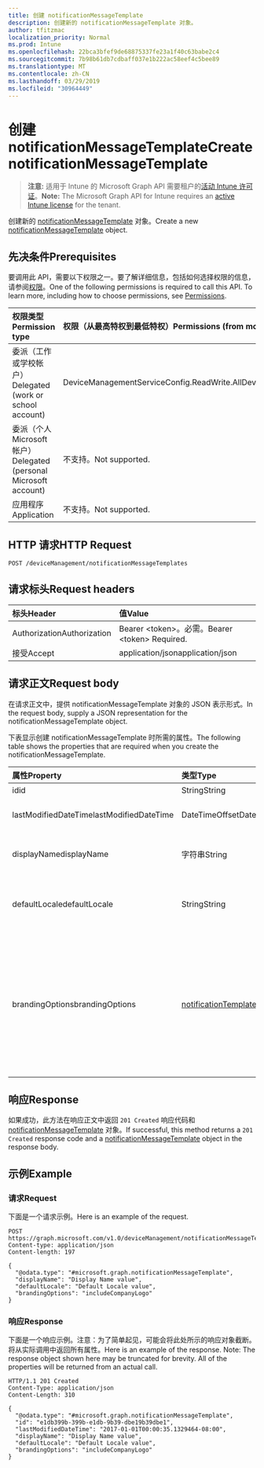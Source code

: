 ```yaml
---
title: 创建 notificationMessageTemplate
description: 创建新的 notificationMessageTemplate 对象。
author: tfitzmac
localization_priority: Normal
ms.prod: Intune
ms.openlocfilehash: 22bca3bfef9de68875337fe23a1f40c63babe2c4
ms.sourcegitcommit: 7b98b61db7cdbaff037e1b222ac58eef4c5bee89
ms.translationtype: MT
ms.contentlocale: zh-CN
ms.lasthandoff: 03/29/2019
ms.locfileid: "30964449"
---
```

# <a name="create-notificationmessagetemplate"></a><span data-ttu-id="56305-103">创建 notificationMessageTemplate</span><span class="sxs-lookup"><span data-stu-id="56305-103">Create notificationMessageTemplate</span></span>

> <span data-ttu-id="56305-104">**注意:** 适用于 Intune 的 Microsoft Graph API 需要租户的[活动 Intune 许可证](https://go.microsoft.com/fwlink/?linkid=839381)。</span><span class="sxs-lookup"><span data-stu-id="56305-104">**Note:** The Microsoft Graph API for Intune requires an [active Intune license](https://go.microsoft.com/fwlink/?linkid=839381) for the tenant.</span></span>

<span data-ttu-id="56305-105">创建新的 [notificationMessageTemplate](../resources/intune-notification-notificationmessagetemplate.md) 对象。</span><span class="sxs-lookup"><span data-stu-id="56305-105">Create a new [notificationMessageTemplate](../resources/intune-notification-notificationmessagetemplate.md) object.</span></span>

## <a name="prerequisites"></a><span data-ttu-id="56305-106">先决条件</span><span class="sxs-lookup"><span data-stu-id="56305-106">Prerequisites</span></span>
<span data-ttu-id="56305-p101">要调用此 API，需要以下权限之一。要了解详细信息，包括如何选择权限的信息，请参阅[权限](/graph/permissions-reference)。</span><span class="sxs-lookup"><span data-stu-id="56305-p101">One of the following permissions is required to call this API. To learn more, including how to choose permissions, see [Permissions](/graph/permissions-reference).</span></span>

|<span data-ttu-id="56305-109">权限类型</span><span class="sxs-lookup"><span data-stu-id="56305-109">Permission type</span></span>|<span data-ttu-id="56305-110">权限（从最高特权到最低特权）</span><span class="sxs-lookup"><span data-stu-id="56305-110">Permissions (from most to least privileged)</span></span>|
|:---|:---|
|<span data-ttu-id="56305-111">委派（工作或学校帐户）</span><span class="sxs-lookup"><span data-stu-id="56305-111">Delegated (work or school account)</span></span>|<span data-ttu-id="56305-112">DeviceManagementServiceConfig.ReadWrite.All</span><span class="sxs-lookup"><span data-stu-id="56305-112">DeviceManagementServiceConfig.ReadWrite.All</span></span>|
|<span data-ttu-id="56305-113">委派（个人 Microsoft 帐户）</span><span class="sxs-lookup"><span data-stu-id="56305-113">Delegated (personal Microsoft account)</span></span>|<span data-ttu-id="56305-114">不支持。</span><span class="sxs-lookup"><span data-stu-id="56305-114">Not supported.</span></span>|
|<span data-ttu-id="56305-115">应用程序</span><span class="sxs-lookup"><span data-stu-id="56305-115">Application</span></span>|<span data-ttu-id="56305-116">不支持。</span><span class="sxs-lookup"><span data-stu-id="56305-116">Not supported.</span></span>|

## <a name="http-request"></a><span data-ttu-id="56305-117">HTTP 请求</span><span class="sxs-lookup"><span data-stu-id="56305-117">HTTP Request</span></span>
<!-- {
  "blockType": "ignored"
}
-->
``` http
POST /deviceManagement/notificationMessageTemplates
```

## <a name="request-headers"></a><span data-ttu-id="56305-118">请求标头</span><span class="sxs-lookup"><span data-stu-id="56305-118">Request headers</span></span>
|<span data-ttu-id="56305-119">标头</span><span class="sxs-lookup"><span data-stu-id="56305-119">Header</span></span>|<span data-ttu-id="56305-120">值</span><span class="sxs-lookup"><span data-stu-id="56305-120">Value</span></span>|
|:---|:---|
|<span data-ttu-id="56305-121">Authorization</span><span class="sxs-lookup"><span data-stu-id="56305-121">Authorization</span></span>|<span data-ttu-id="56305-122">Bearer &lt;token&gt;。必需。</span><span class="sxs-lookup"><span data-stu-id="56305-122">Bearer &lt;token&gt; Required.</span></span>|
|<span data-ttu-id="56305-123">接受</span><span class="sxs-lookup"><span data-stu-id="56305-123">Accept</span></span>|<span data-ttu-id="56305-124">application/json</span><span class="sxs-lookup"><span data-stu-id="56305-124">application/json</span></span>|

## <a name="request-body"></a><span data-ttu-id="56305-125">请求正文</span><span class="sxs-lookup"><span data-stu-id="56305-125">Request body</span></span>
<span data-ttu-id="56305-126">在请求正文中，提供 notificationMessageTemplate 对象的 JSON 表示形式。</span><span class="sxs-lookup"><span data-stu-id="56305-126">In the request body, supply a JSON representation for the notificationMessageTemplate object.</span></span>

<span data-ttu-id="56305-127">下表显示创建 notificationMessageTemplate 时所需的属性。</span><span class="sxs-lookup"><span data-stu-id="56305-127">The following table shows the properties that are required when you create the notificationMessageTemplate.</span></span>

|<span data-ttu-id="56305-128">属性</span><span class="sxs-lookup"><span data-stu-id="56305-128">Property</span></span>|<span data-ttu-id="56305-129">类型</span><span class="sxs-lookup"><span data-stu-id="56305-129">Type</span></span>|<span data-ttu-id="56305-130">说明</span><span class="sxs-lookup"><span data-stu-id="56305-130">Description</span></span>|
|:---|:---|:---|
|<span data-ttu-id="56305-131">id</span><span class="sxs-lookup"><span data-stu-id="56305-131">id</span></span>|<span data-ttu-id="56305-132">String</span><span class="sxs-lookup"><span data-stu-id="56305-132">String</span></span>|<span data-ttu-id="56305-133">实体的键。</span><span class="sxs-lookup"><span data-stu-id="56305-133">Key of the entity.</span></span>|
|<span data-ttu-id="56305-134">lastModifiedDateTime</span><span class="sxs-lookup"><span data-stu-id="56305-134">lastModifiedDateTime</span></span>|<span data-ttu-id="56305-135">DateTimeOffset</span><span class="sxs-lookup"><span data-stu-id="56305-135">DateTimeOffset</span></span>|<span data-ttu-id="56305-136">上次修改对象的日期/时间。</span><span class="sxs-lookup"><span data-stu-id="56305-136">DateTime the object was last modified.</span></span>|
|<span data-ttu-id="56305-137">displayName</span><span class="sxs-lookup"><span data-stu-id="56305-137">displayName</span></span>|<span data-ttu-id="56305-138">字符串</span><span class="sxs-lookup"><span data-stu-id="56305-138">String</span></span>|<span data-ttu-id="56305-139">通知消息模板的显示名称。</span><span class="sxs-lookup"><span data-stu-id="56305-139">Display name for the Notification Message Template.</span></span>|
|<span data-ttu-id="56305-140">defaultLocale</span><span class="sxs-lookup"><span data-stu-id="56305-140">defaultLocale</span></span>|<span data-ttu-id="56305-141">String</span><span class="sxs-lookup"><span data-stu-id="56305-141">String</span></span>|<span data-ttu-id="56305-142">请求的区域设置不可用时要回退到的默认区域设置。</span><span class="sxs-lookup"><span data-stu-id="56305-142">The default locale to fallback onto when the requested locale is not available.</span></span>|
|<span data-ttu-id="56305-143">brandingOptions</span><span class="sxs-lookup"><span data-stu-id="56305-143">brandingOptions</span></span>|[<span data-ttu-id="56305-144">notificationTemplateBrandingOptions</span><span class="sxs-lookup"><span data-stu-id="56305-144">notificationTemplateBrandingOptions</span></span>](../resources/intune-notification-notificationtemplatebrandingoptions.md)|<span data-ttu-id="56305-145">消息模板品牌选项。</span><span class="sxs-lookup"><span data-stu-id="56305-145">The Message Template Branding Options.</span></span> <span data-ttu-id="56305-146">已在 Intune 管理员控制台中定义品牌。</span><span class="sxs-lookup"><span data-stu-id="56305-146">Branding is defined in the Intune Admin Console.</span></span> <span data-ttu-id="56305-147">可取值为：`none`、`includeCompanyLogo`、`includeCompanyName`、`includeContactInformation`。</span><span class="sxs-lookup"><span data-stu-id="56305-147">Possible values are: `none`, `includeCompanyLogo`, `includeCompanyName`, `includeContactInformation`.</span></span>|



## <a name="response"></a><span data-ttu-id="56305-148">响应</span><span class="sxs-lookup"><span data-stu-id="56305-148">Response</span></span>
<span data-ttu-id="56305-149">如果成功，此方法在响应正文中返回 `201 Created` 响应代码和 [notificationMessageTemplate](../resources/intune-notification-notificationmessagetemplate.md) 对象。</span><span class="sxs-lookup"><span data-stu-id="56305-149">If successful, this method returns a `201 Created` response code and a [notificationMessageTemplate](../resources/intune-notification-notificationmessagetemplate.md) object in the response body.</span></span>

## <a name="example"></a><span data-ttu-id="56305-150">示例</span><span class="sxs-lookup"><span data-stu-id="56305-150">Example</span></span>

### <a name="request"></a><span data-ttu-id="56305-151">请求</span><span class="sxs-lookup"><span data-stu-id="56305-151">Request</span></span>
<span data-ttu-id="56305-152">下面是一个请求示例。</span><span class="sxs-lookup"><span data-stu-id="56305-152">Here is an example of the request.</span></span>
``` http
POST https://graph.microsoft.com/v1.0/deviceManagement/notificationMessageTemplates
Content-type: application/json
Content-length: 197

{
  "@odata.type": "#microsoft.graph.notificationMessageTemplate",
  "displayName": "Display Name value",
  "defaultLocale": "Default Locale value",
  "brandingOptions": "includeCompanyLogo"
}
```

### <a name="response"></a><span data-ttu-id="56305-153">响应</span><span class="sxs-lookup"><span data-stu-id="56305-153">Response</span></span>
<span data-ttu-id="56305-p103">下面是一个响应示例。注意：为了简单起见，可能会将此处所示的响应对象截断。将从实际调用中返回所有属性。</span><span class="sxs-lookup"><span data-stu-id="56305-p103">Here is an example of the response. Note: The response object shown here may be truncated for brevity. All of the properties will be returned from an actual call.</span></span>
``` http
HTTP/1.1 201 Created
Content-Type: application/json
Content-Length: 310

{
  "@odata.type": "#microsoft.graph.notificationMessageTemplate",
  "id": "e1db399b-399b-e1db-9b39-dbe19b39dbe1",
  "lastModifiedDateTime": "2017-01-01T00:00:35.1329464-08:00",
  "displayName": "Display Name value",
  "defaultLocale": "Default Locale value",
  "brandingOptions": "includeCompanyLogo"
}
```



